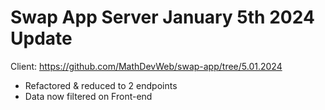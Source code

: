 # Swap App Server January 5th 2024 Update
Client: https://github.com/MathDevWeb/swap-app/tree/5.01.2024

- Refactored & reduced to 2 endpoints
- Data now filtered on Front-end
